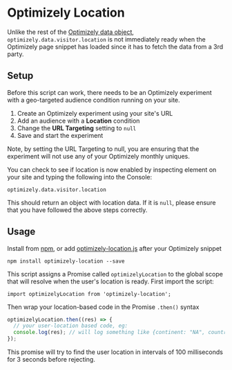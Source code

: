 # Optimizely Location

Unlike the rest of the [Optimizely data object](http://developers.optimizely.com/javascript/reference/), `optimizely.data.visitor.location` is not immediately ready when the Optimizely page snippet has loaded since it has to fetch the data from a 3rd party.

## Setup

Before this script can work, there needs to be an Optimizely experiment with a geo-targeted audience condition running on your site.

1. Create an Optimizely experiment using your site's URL
2. Add an audience with a **Location** condition
3. Change the **URL Targeting** setting to `null`
4. Save and start the experiment

Note, by setting the URL Targeting to null, you are ensuring that the experiment will not use any of your Optimizely monthly uniques.

You can check to see if location is now enabled by inspecting element on your site and typing the following into the Console:

```
optimizely.data.visitor.location
```

This should return an object with location data. If it is `null`, please ensure that you have followed the above steps correctly.

## Usage

Install from [npm](https://www.npmjs.com/package/optimizely-location), or add [optimizely-location.js](https://github.com/dougmacklin/optimizely-location/blob/master/dist/optimizely-location.js) after your Optimizely snippet

```
npm install optimizely-location --save
```

This script assigns a Promise called `optimizelyLocation` to the global scope that will resolve when the user's location is ready. First import the script:

```
import optimizelyLocation from 'optimizely-location';
```

Then wrap your location-based code in the Promise `.then()` syntax

```js
optimizelyLocation.then((res) => {
  // your user-location based code, eg:
  console.log(res); // will log something like {continent: "NA", country: "US", region: "CA", city: "SANFRANCISCO"}
});
```

This promise will try to find the user location in intervals of 100 milliseconds for 3 seconds before rejecting.
